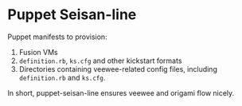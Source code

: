 # Puppet Seisan-line #
Puppet manifests to provision:

1. Fusion VMs
2. `definition.rb`, `ks.cfg` and other kickstart formats
3. Directories containing veewee-related config files, including `definition.rb` and `ks.cfg`.

In short, puppet-seisan-line ensures veewee and origami flow nicely.
